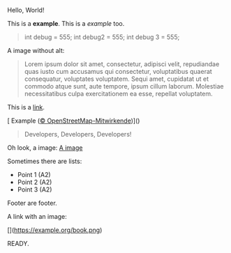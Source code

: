 Hello, World!

This is a **example**. This is a *example* too.

> int debug = 555;
> int debug2 = 555;
> int debug 3 = 555;

A image without alt: [](http://example.org/test.jpg)

> Lorem ipsum dolor sit amet,
> consectetur, adipisci velit,
> repudiandae quas iusto cum accusamus qui consectetur,
> voluptatibus quaerat consequatur,
> voluptates voluptatem. Sequi amet,
> cupidatat ut et commodo atque sunt, aute tempore,
>     ipsum cillum laborum. Molestiae necessitatibus culpa
>     exercitationem ea esse, repellat voluptatem.

This is a [link](http://example.org).

[[](https://example.org/wp-content/uploads/2018/05/example-1024x894.png) Example ([© OpenStreetMap-Mitwirkende](http://www.openstreetmap.org/copyright))]()

> Developers,
>     Developers, Developers!

Oh look, a image: [A image](http://example.org/test.jpg)

Sometimes there are lists:

* Point 1 (A2)
* Point 2 (A2)
* Point 3 (A2)

Footer are footer.

A link with an image:

[[](https://example.org/book-1024x944.png)](https://example.org/book.png)

READY.